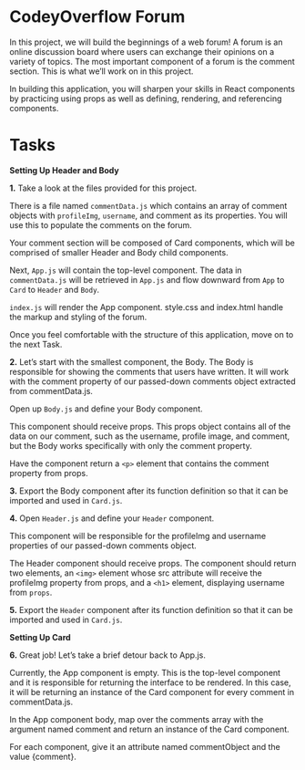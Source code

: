 # CodeyOverflow Forum

In this project, we will build the beginnings of a web forum! A forum is an online discussion board where users can exchange their opinions on a variety of topics. The most important component of a forum is the comment section. This is what we’ll work on in this project.

In building this application, you will sharpen your skills in React components by practicing using props as well as defining, rendering, and referencing components.

# Tasks

**Setting Up Header and Body**

**1.** Take a look at the files provided for this project.

There is a file named `commentData.js` which contains an array of comment objects with `profileImg`, `username`, and comment as its properties. You will use this to populate the comments on the forum.

Your comment section will be composed of Card components, which will be comprised of smaller Header and Body child components.

Next, `App.js` will contain the top-level component. The data in `commentData.js` will be retrieved in `App.js` and flow downward from `App` to `Card` to `Header` and `Body`.

`index.js` will render the App component. style.css and index.html handle the markup and styling of the forum.

Once you feel comfortable with the structure of this application, move on to the next Task.

**2.** Let’s start with the smallest component, the Body. The Body is responsible for showing the comments that users have written. It will work with the comment property of our passed-down comments object extracted from commentData.js.

Open up `Body.js` and define your Body component.

This component should receive props. This props object contains all of the data on our comment, such as the username, profile image, and comment, but the Body works specifically with only the comment property.

Have the component return a `<p>` element that contains the comment property from props.

**3.**
Export the Body component after its function definition so that it can be imported and used in `Card.js`.

**4.** Open `Header.js` and define your `Header` component.

This component will be responsible for the profileImg and username properties of our passed-down comments object.

The Header component should receive props. The component should return two elements, an `<img>` element whose src attribute will receive the profileImg property from props, and a `<h1>` element, displaying username from `props`.

**5.**
Export the `Header` component after its function definition so that it can be imported and used in `Card.js`.

**Setting Up Card**

**6.** Great job! Let’s take a brief detour back to App.js.

Currently, the App component is empty. This is the top-level component and it is responsible for returning the interface to be rendered. In this case, it will be returning an instance of the Card component for every comment in commentData.js.

In the App component body, map over the comments array with the argument named comment and return an instance of the Card component.

For each component, give it an attribute named commentObject and the value {comment}.
